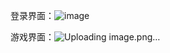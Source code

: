 登录界面：![image](https://github.com/user-attachments/assets/2780d11a-8665-4f6b-b5b7-03b2bb5b7e94)



游戏界面：![Uploading image.png…]()

